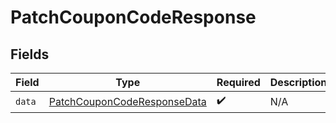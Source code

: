 # PatchCouponCodeResponse


## Fields

| Field                                                                                 | Type                                                                                  | Required                                                                              | Description                                                                           |
| ------------------------------------------------------------------------------------- | ------------------------------------------------------------------------------------- | ------------------------------------------------------------------------------------- | ------------------------------------------------------------------------------------- |
| `data`                                                                                | [PatchCouponCodeResponseData](../../models/components/PatchCouponCodeResponseData.md) | :heavy_check_mark:                                                                    | N/A                                                                                   |